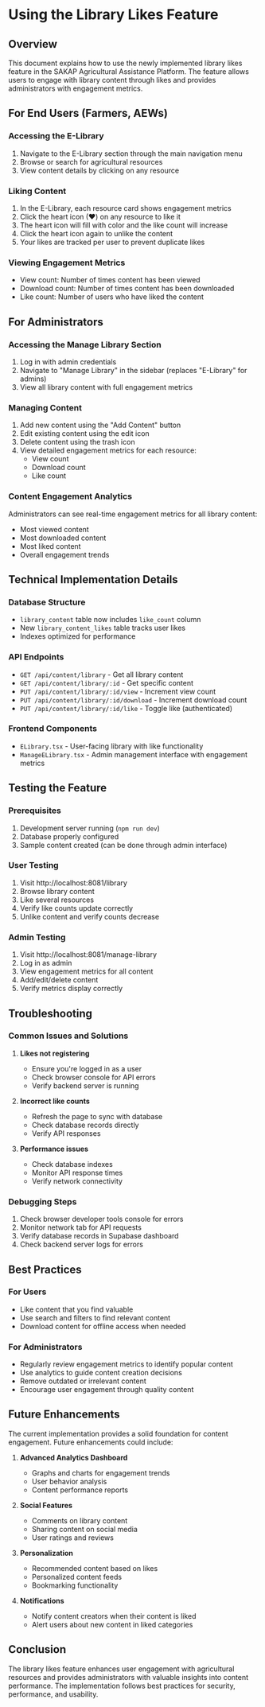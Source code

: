 # Using the Library Likes Feature

## Overview
This document explains how to use the newly implemented library likes feature in the SAKAP Agricultural Assistance Platform. The feature allows users to engage with library content through likes and provides administrators with engagement metrics.

## For End Users (Farmers, AEWs)

### Accessing the E-Library
1. Navigate to the E-Library section through the main navigation menu
2. Browse or search for agricultural resources
3. View content details by clicking on any resource

### Liking Content
1. In the E-Library, each resource card shows engagement metrics
2. Click the heart icon (♥) on any resource to like it
3. The heart icon will fill with color and the like count will increase
4. Click the heart icon again to unlike the content
5. Your likes are tracked per user to prevent duplicate likes

### Viewing Engagement Metrics
- View count: Number of times content has been viewed
- Download count: Number of times content has been downloaded
- Like count: Number of users who have liked the content

## For Administrators

### Accessing the Manage Library Section
1. Log in with admin credentials
2. Navigate to "Manage Library" in the sidebar (replaces "E-Library" for admins)
3. View all library content with full engagement metrics

### Managing Content
1. Add new content using the "Add Content" button
2. Edit existing content using the edit icon
3. Delete content using the trash icon
4. View detailed engagement metrics for each resource:
   - View count
   - Download count
   - Like count

### Content Engagement Analytics
Administrators can see real-time engagement metrics for all library content:
- Most viewed content
- Most downloaded content
- Most liked content
- Overall engagement trends

## Technical Implementation Details

### Database Structure
- `library_content` table now includes `like_count` column
- New `library_content_likes` table tracks user likes
- Indexes optimized for performance

### API Endpoints
- `GET /api/content/library` - Get all library content
- `GET /api/content/library/:id` - Get specific content
- `PUT /api/content/library/:id/view` - Increment view count
- `PUT /api/content/library/:id/download` - Increment download count
- `PUT /api/content/library/:id/like` - Toggle like (authenticated)

### Frontend Components
- `ELibrary.tsx` - User-facing library with like functionality
- `ManageELibrary.tsx` - Admin management interface with engagement metrics

## Testing the Feature

### Prerequisites
1. Development server running (`npm run dev`)
2. Database properly configured
3. Sample content created (can be done through admin interface)

### User Testing
1. Visit http://localhost:8081/library
2. Browse library content
3. Like several resources
4. Verify like counts update correctly
5. Unlike content and verify counts decrease

### Admin Testing
1. Visit http://localhost:8081/manage-library
2. Log in as admin
3. View engagement metrics for all content
4. Add/edit/delete content
5. Verify metrics display correctly

## Troubleshooting

### Common Issues and Solutions

1. **Likes not registering**
   - Ensure you're logged in as a user
   - Check browser console for API errors
   - Verify backend server is running

2. **Incorrect like counts**
   - Refresh the page to sync with database
   - Check database records directly
   - Verify API responses

3. **Performance issues**
   - Check database indexes
   - Monitor API response times
   - Verify network connectivity

### Debugging Steps

1. Check browser developer tools console for errors
2. Monitor network tab for API requests
3. Verify database records in Supabase dashboard
4. Check backend server logs for errors

## Best Practices

### For Users
- Like content that you find valuable
- Use search and filters to find relevant content
- Download content for offline access when needed

### For Administrators
- Regularly review engagement metrics to identify popular content
- Use analytics to guide content creation decisions
- Remove outdated or irrelevant content
- Encourage user engagement through quality content

## Future Enhancements

The current implementation provides a solid foundation for content engagement. Future enhancements could include:

1. **Advanced Analytics Dashboard**
   - Graphs and charts for engagement trends
   - User behavior analysis
   - Content performance reports

2. **Social Features**
   - Comments on library content
   - Sharing content on social media
   - User ratings and reviews

3. **Personalization**
   - Recommended content based on likes
   - Personalized content feeds
   - Bookmarking functionality

4. **Notifications**
   - Notify content creators when their content is liked
   - Alert users about new content in liked categories

## Conclusion

The library likes feature enhances user engagement with agricultural resources and provides administrators with valuable insights into content performance. The implementation follows best practices for security, performance, and usability.